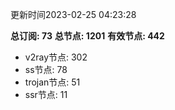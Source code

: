 更新时间2023-02-25 04:23:28

**总订阅: 73**
**总节点: 1201**
**有效节点: 442**
- v2ray节点: 302
- ss节点: 78
- trojan节点: 51
- ssr节点: 11
